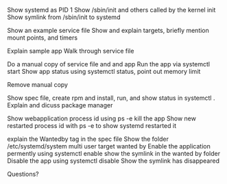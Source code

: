 Show systemd as PID 1
Show /sbin/init and others  called by the kernel init
Show symlink from /sbin/init to systemd

Show an example service file
Show and explain targets, briefly mention mount points, and timers

Explain sample app
Walk through service file

Do a manual copy of service file and and app
Run the app via systemctl start
Show app status using systemctl status, point out memory limit 

Remove manual copy

Show spec file, create rpm and install, run, and show status in systemctl .
Explain and dicuss package manager

Show webapplication process id using  ps -e
kill the app
Show new restarted process id with ps -e to show systemd restarted it

explain the Wantedby tag in the spec file
Show the folder /etc/systemd/system multi user target wanted by
Enable the application permently using systemctl enable
show the symlink in the wanted by folder
Disable the app using systemctl disable
Show the symlink has disappeared

Questions?
